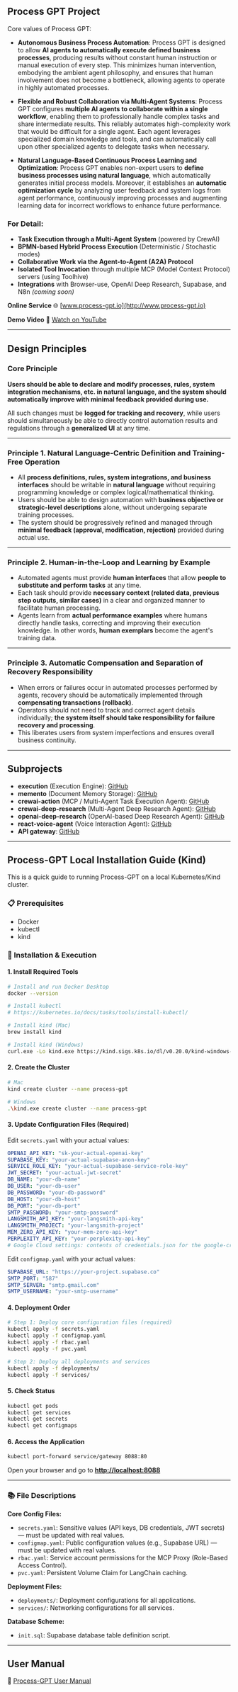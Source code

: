 

## Process GPT Project

Core values of Process GPT:

*   **Autonomous Business Process Automation**: Process GPT is designed to allow **AI agents to automatically execute defined business processes**, producing results without constant human instruction or manual execution of every step. This minimizes human intervention, embodying the ambient agent philosophy, and ensures that human involvement does not become a bottleneck, allowing agents to operate in highly automated processes.

*   **Flexible and Robust Collaboration via Multi-Agent Systems**: Process GPT configures **multiple AI agents to collaborate within a single workflow**, enabling them to professionally handle complex tasks and share intermediate results. This reliably automates high-complexity work that would be difficult for a single agent. Each agent leverages specialized domain knowledge and tools, and can automatically call upon other specialized agents to delegate tasks when necessary.

*   **Natural Language-Based Continuous Process Learning and Optimization**: Process GPT enables non-expert users to **define business processes using natural language**, which automatically generates initial process models. Moreover, it establishes an **automatic optimization cycle** by analyzing user feedback and system logs from agent performance, continuously improving processes and augmenting learning data for incorrect workflows to enhance future performance.

### For Detail:

* **Task Execution through a Multi-Agent System** (powered by CrewAI)
* **BPMN-based Hybrid Process Execution** (Deterministic / Stochastic modes)
* **Collaborative Work via the Agent-to-Agent (A2A) Protocol**
* **Isolated Tool Invocation** through multiple MCP (Model Context Protocol) servers (using Toolhive)
* **Integrations** with Browser-use, OpenAI Deep Research, Supabase, and N8n *(coming soon)*

**Online Service**
🌐 [www.process-gpt.io](http://www.process-gpt.io)

**Demo Video**
🎥 [Watch on YouTube](https://youtu.be/KBxxQvxvmPo?si=dtuKqc-WMTzw0jVh)

---


## Design Principles

### Core Principle
**Users should be able to declare and modify processes, rules, system integration mechanisms, etc. in natural language, and the system should automatically improve with minimal feedback provided during use.**

All such changes must be **logged for tracking and recovery**, while users should simultaneously be able to directly control automation results and regulations through a **generalized UI** at any time.

---

### Principle 1. **Natural Language-Centric Definition and Training-Free Operation**
- All **process definitions, rules, system integrations, and business interfaces** should be writable in **natural language** without requiring programming knowledge or complex logical/mathematical thinking.
- Users should be able to design automation with **business objective or strategic-level descriptions** alone, without undergoing separate training processes.
- The system should be progressively refined and managed through **minimal feedback (approval, modification, rejection)** provided during actual use.

---

### Principle 2. **Human-in-the-Loop and Learning by Example**
- Automated agents must provide **human interfaces** that allow **people to substitute and perform tasks** at any time.
- Each task should provide **necessary context (related data, previous step outputs, similar cases)** in a clear and organized manner to facilitate human processing.
- Agents learn from **actual performance examples** where humans directly handle tasks, correcting and improving their execution knowledge. In other words, **human exemplars** become the agent's training data.

---

### Principle 3. **Automatic Compensation and Separation of Recovery Responsibility**
- When errors or failures occur in automated processes performed by agents, recovery should be automatically implemented through **compensating transactions (rollback)**.
- Operators should not need to track and correct agent details individually; **the system itself should take responsibility for failure recovery and processing**.
- This liberates users from system imperfections and ensures overall business continuity.

--- 


## Subprojects

* **execution** (Execution Engine): [GitHub](https://github.com/uengine-oss/process-gpt-execution)
* **memento** (Document Memory Storage): [GitHub](https://github.com/uengine-oss/process-gpt-memento)
* **crewai-action** (MCP / Multi-Agent Task Execution Agent): [GitHub](https://github.com/uengine-oss/prcoess-gpt-crewai-action)
* **crewai-deep-research** (Multi-Agent Deep Research Agent): [GitHub](https://github.com/uengine-oss/process-gpt-crewai-deep-research)
* **openai-deep-research** (OpenAI-based Deep Research Agent): [GitHub](https://github.com/uengine-oss/process-gpt-openai-deep-research)
* **react-voice-agent** (Voice Interaction Agent): [GitHub](https://github.com/uengine-oss/process-gpt-react-voice-agent)
* **API gateway**: [GitHub](https://github.com/uengine-oss/process-gpt-gateway)

---

## Process-GPT Local Installation Guide (Kind)

This is a quick guide to running Process-GPT on a local Kubernetes/Kind cluster.

### 📋 Prerequisites

* Docker
* kubectl
* kind

### 🚀 Installation & Execution

#### 1. Install Required Tools

```bash
# Install and run Docker Desktop
docker --version

# Install kubectl
# https://kubernetes.io/docs/tasks/tools/install-kubectl/

# Install kind (Mac)
brew install kind

# Install kind (Windows)
curl.exe -Lo kind.exe https://kind.sigs.k8s.io/dl/v0.20.0/kind-windows-amd64
```

#### 2. Create the Cluster

```bash
# Mac
kind create cluster --name process-gpt

# Windows
.\kind.exe create cluster --name process-gpt
```

#### 3. Update Configuration Files (Required)

Edit `secrets.yaml` with your actual values:

```yaml
OPENAI_API_KEY: "sk-your-actual-openai-key"
SUPABASE_KEY: "your-actual-supabase-anon-key"
SERVICE_ROLE_KEY: "your-actual-supabase-service-role-key"
JWT_SECRET: "your-actual-jwt-secret"
DB_NAME: "your-db-name"
DB_USER: "your-db-user"
DB_PASSWORD: "your-db-password"
DB_HOST: "your-db-host"
DB_PORT: "your-db-port"
SMTP_PASSWORD: "your-smtp-password"
LANGSMITH_API_KEY: "your-langsmith-api-key"
LANGSMITH_PROJECT: "your-langsmith-project"
MEM_ZERO_API_KEY: "your-mem-zero-api-key"
PERPLEXITY_API_KEY: "your-perplexity-api-key"
# Google Cloud settings: contents of credentials.json for the google-credentials secret
```

Edit `configmap.yaml` with your actual values:

```yaml
SUPABASE_URL: "https://your-project.supabase.co"
SMTP_PORT: "587"
SMTP_SERVER: "smtp.gmail.com"
SMTP_USERNAME: "your-smtp-username"
```

#### 4. Deployment Order

```bash
# Step 1: Deploy core configuration files (required)
kubectl apply -f secrets.yaml
kubectl apply -f configmap.yaml
kubectl apply -f rbac.yaml
kubectl apply -f pvc.yaml

# Step 2: Deploy all deployments and services
kubectl apply -f deployments/
kubectl apply -f services/
```

#### 5. Check Status

```bash
kubectl get pods
kubectl get services
kubectl get secrets
kubectl get configmaps
```

#### 6. Access the Application

```bash
kubectl port-forward service/gateway 8088:80
```

Open your browser and go to **[http://localhost:8088](http://localhost:8088)**

---

### 📚 File Descriptions

**Core Config Files:**

* `secrets.yaml`: Sensitive values (API keys, DB credentials, JWT secrets) — must be updated with real values.
* `configmap.yaml`: Public configuration values (e.g., Supabase URL) — must be updated with real values.
* `rbac.yaml`: Service account permissions for the MCP Proxy (Role-Based Access Control).
* `pvc.yaml`: Persistent Volume Claim for LangChain caching.

**Deployment Files:**

* `deployments/`: Deployment configurations for all applications.
* `services/`: Networking configurations for all services.

**Database Scheme:**

* `init.sql`: Supabase database table definition script.


---

## User Manual
📖 [Process-GPT User Manual](https://bpm-intro.uengine.io/process-gpt/)

